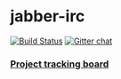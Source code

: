 # jabber-irc
[![Build Status](https://travis-ci.org/fernandozhu/jabber-irc.svg?branch=master)](https://travis-ci.org/fernandozhu/jabber-irc) [![Gitter chat](https://badges.gitter.im/gitterHQ/services.png)](https://gitter.im/jabber-irc)

### [Project tracking board](https://github.com/fernandozhu/jabber-irc/projects/1)
